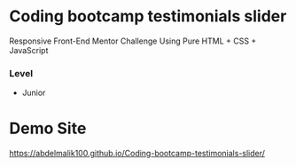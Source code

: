 # Coding bootcamp testimonials slider

Responsive Front-End Mentor Challenge Using Pure HTML + CSS + JavaScript

### Level

- Junior

# Demo Site
https://abdelmalik100.github.io/Coding-bootcamp-testimonials-slider/
